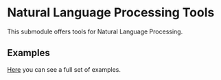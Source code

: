 # Natural Language Processing Tools

This submodule offers tools for Natural Language Processing.

## Examples

[Here](https://github.com/vlang/vsl/tree/master/examples) you can see a
full set of examples.
